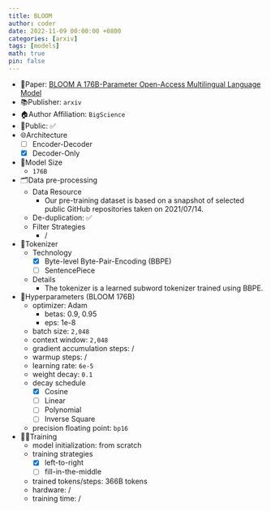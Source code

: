 ```yaml
---
title: BLOOM
author: coder
date: 2022-11-09 00:00:00 +0800
categories: [arxiv]
tags: [models]
math: true
pin: false
---
```


- 📙Paper: [BLOOM A 176B-Parameter Open-Access Multilingual Language Model](https://arxiv.org/pdf/2211.05100.pdf)
- 📚Publisher: `arxiv`
- 🏠Author Affiliation: `BigScience`
- 🔑Public: ✅
- 🌐Architecture
  + [ ] Encoder-Decoder
  + [x] Decoder-Only
- 📏Model Size
  + `176B`
- 🗂️Data pre-processing
  + Data Resource
    * Our pre-training dataset is based on a snapshot of selected public GitHub repositories taken on 2021/07/14.
  + De-duplication: ✅
  + Filter Strategies
    * /
- 🍉Tokenizer
  + Technology
    * [x] Byte-level Byte-Pair-Encoding (BBPE)
    * [ ] SentencePiece
  + Details
    * The tokenizer is a learned subword tokenizer trained using BBPE.
- 🧪Hyperparameters (BLOOM 176B)
  + optimizer: Adam
    * betas: 0.9, 0.95
    * eps: 1e-8
  + batch size: `2,048`
  + context window: `2,048`
  + gradient accumulation steps: /
  + warmup steps: /
  + learning rate: `6e-5`
  + weight decay: `0.1`
  + decay schedule
    * [x] Cosine
    * [ ] Linear
    * [ ] Polynomial
    * [ ] Inverse Square
  + precision floating point: `bp16`
- 🏃‍♀️Training
  + model initialization: from scratch
  + training strategies
    * [x] left-to-right
    * [ ] fill-in-the-middle
  + trained tokens/steps: 366B tokens
  + hardware: /
  + training time: /
